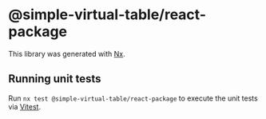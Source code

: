 # @simple-virtual-table/react-package

This library was generated with [Nx](https://nx.dev).

## Running unit tests

Run `nx test @simple-virtual-table/react-package` to execute the unit tests via [Vitest](https://vitest.dev/).
